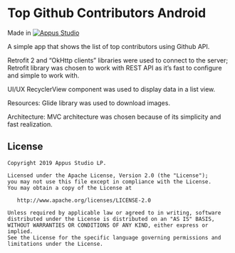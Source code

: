 Top Github Contributors Android
=====================


Made in [![Appus Studio](https://github.com/appus-studio/top-github-contributors-android/blob/master/image/appus.png)](https://appus.software)

A simple app that shows the list of top contributors using Github API.


Retrofit 2 and “OkHttp clients” libraries were used to connect to the server;
Retrofit library was chosen to work with REST API as it’s fast to configure and simple to work with.

UI/UX
RecyclerView component was used to display data in a list view.

Resources:
Glide library was used to download images.

Architecture:
MVC architecture was chosen because of its simplicity and fast realization.

License
--------

    Copyright 2019 Appus Studio LP.

    Licensed under the Apache License, Version 2.0 (the "License");
    you may not use this file except in compliance with the License.
    You may obtain a copy of the License at

       http://www.apache.org/licenses/LICENSE-2.0

    Unless required by applicable law or agreed to in writing, software
    distributed under the License is distributed on an "AS IS" BASIS,
    WITHOUT WARRANTIES OR CONDITIONS OF ANY KIND, either express or implied.
    See the License for the specific language governing permissions and
    limitations under the License.
